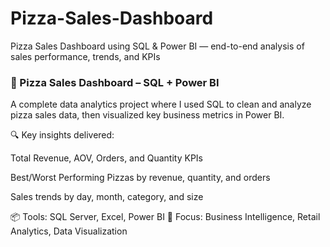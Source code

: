 # Pizza-Sales-Dashboard
Pizza Sales Dashboard using SQL &amp; Power BI — end-to-end analysis of sales performance, trends, and KPIs
### 🍕 Pizza Sales Dashboard – SQL + Power BI
A complete data analytics project where I used SQL to clean and analyze pizza sales data, then visualized key business metrics in Power BI.

🔍 Key insights delivered:

Total Revenue, AOV, Orders, and Quantity KPIs

Best/Worst Performing Pizzas by revenue, quantity, and orders

Sales trends by day, month, category, and size

📦 Tools: SQL Server, Excel, Power BI
🎯 Focus: Business Intelligence, Retail Analytics, Data Visualization

